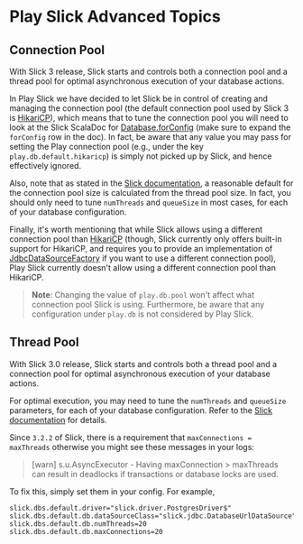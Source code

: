 # Play Slick Advanced Topics

## Connection Pool

With Slick 3 release, Slick starts and controls both a connection pool and a thread pool for optimal asynchronous execution of your database actions.

In Play Slick we have decided to let Slick be in control of creating and managing the connection pool (the default connection pool used by Slick 3 is [HikariCP](http://brettwooldridge.github.io/HikariCP/)), which means that to tune the connection pool you will need to look at the Slick ScalaDoc for [Database.forConfig](http://slick.typesafe.com/doc/3.1.0/api/index.html#slick.jdbc.JdbcBackend$DatabaseFactoryDef@forConfig(String,Config,Driver,ClassLoader):Database) (make sure to expand the `forConfig` row in the doc). In fact, be aware that any value you may pass for setting the Play connection pool (e.g., under the key `play.db.default.hikaricp`) is simply not picked up by Slick, and hence effectively ignored.

Also, note that as stated in the [Slick documentation](http://slick.typesafe.com/doc/3.1.0/database.html#connection-pools), a reasonable default for the connection pool size is calculated from the thread pool size. In fact, you should only need to tune `numThreads` and `queueSize` in most cases, for each of your database configuration.

Finally, it's worth mentioning that while Slick allows using a different connection pool than [HikariCP](http://brettwooldridge.github.io/HikariCP/) (though, Slick currently only offers built-in support for HikariCP, and requires you to provide an implementation of [JdbcDataSourceFactory](http://slick.typesafe.com/doc/3.1.0/api/index.html#slick.jdbc.JdbcDataSourceFactory) if you want to use a different connection pool), Play Slick currently doesn't allow using a different connection pool than HikariCP.

> **Note**: Changing the value of `play.db.pool` won't affect what connection pool Slick is using. Furthermore, be aware that any configuration under `play.db` is not considered by Play Slick.

## Thread Pool

With Slick 3.0 release, Slick starts and controls both a thread pool and a connection pool for optimal asynchronous execution of your database actions.

For optimal execution, you may need to tune the `numThreads` and `queueSize` parameters, for each of your database configuration. Refer to the [Slick documentation](http://slick.typesafe.com/doc/3.1.0/database.html#database-thread-pool) for details.

Since `3.2.2` of Slick, there is a requirement that `maxConnections = maxThreads` otherwise you might see these messages in your logs:

 > [warn] s.u.AsyncExecutor - Having maxConnection > maxThreads can result in deadlocks if transactions or database locks are used.
 
To fix this, simply set them in your config. For example,

```
slick.dbs.default.driver="slick.driver.PostgresDriver$"
slick.dbs.default.db.dataSourceClass="slick.jdbc.DatabaseUrlDataSource"
slick.dbs.default.db.numThreads=20
slick.dbs.default.db.maxConnections=20
```

